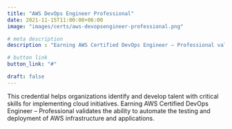 ```yaml
---
title: "AWS DevOps Engineer Professional"
date: 2021-11-15T11:00:00+06:00
image: "images/certs/aws-devopsengineer-professional.png"

# meta description
description : "Earning AWS Certified DevOps Engineer – Professional validates the ability to automate the testing and deployment of AWS infrastructure and applications."

# button link
button_link: "#"

draft: false
---
```


This credential helps organizations identify and develop talent with critical skills for implementing cloud initiatives. Earning AWS Certified DevOps Engineer – Professional validates the ability to automate the testing and deployment of AWS infrastructure and applications.
